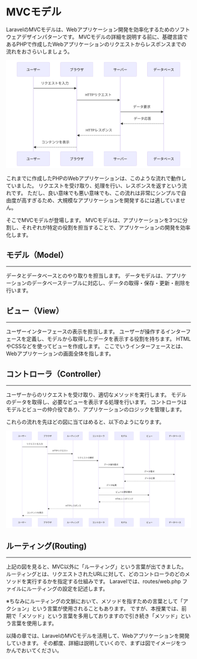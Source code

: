 # MVCモデル

LaravelのMVCモデルは、Webアプリケーション開発を効率化するためのソフトウェアデザインパターンです。
MVCモデルの詳細を説明する前に、基礎言語であるPHPで作成したWebアプリケーションのリクエストからレスポンスまでの流れをおさらいしましょう。

![](./images/web(PHP).svg)

これまでに作成したPHPのWebアプリケーションは、このような流れで動作していました。
リクエストを受け取り、処理を行い、レスポンスを返すという流れです。
ただし、良い意味でも悪い意味でも、この流れは非常にシンプルで自由度が高すぎるため、大規模なアプリケーションを開発するには適していません。

そこでMVCモデルが登場します。
MVCモデルは、アプリケーションを3つに分割し、それぞれが特定の役割を担当することで、アプリケーションの開発を効率化します。

## モデル（Model）

---

データとデータベースとのやり取りを担当します。
データモデルは、アプリケーションのデータベーステーブルに対応し、データの取得・保存・更新・削除を行います。

## ビュー（View）

---

ユーザーインターフェースの表示を担当します。
ユーザーが操作するインターフェースを定義し、モデルから取得したデータを表示する役割を持ちます。
HTMLやCSSなどを使ってビューを作成します。
ここでいうインターフェースとは、Webアプリケーションの画面全体を指します。

## コントローラ（Controller）

---

ユーザーからのリクエストを受け取り、適切なメソッドを実行します。
モデルのデータを取得し、必要なビューを表示する処理を行います。
コントローラはモデルとビューの仲介役であり、アプリケーションのロジックを管理します。

これらの流れを先ほどの図に当てはめると、以下のようになります。

![](./images/web(Laravel).svg)

## ルーティング(Routing)

---

上記の図を見ると、MVC以外に「ルーティング」という言葉が出てきました。
ルーティングとは、リクエストされたURLに対して、どのコントローラのどのメソッドを実行するかを指定する仕組みです。
Laravelでは、routes/web.php ファイルにルーティングの設定を記述します。

※ちなみにルーティングの文脈において、メソッドを指すための言葉として「アクション」という言葉が使用されることもあります。
ですが、本授業では、前期で「メソッド」という言葉を多用しておりますので引き続き「メソッド」という言葉を使用します。

以降の章では、LaravelのMVCモデルを活用して、Webアプリケーションを開発していきます。
その都度、詳細は説明していくので、まずは図でイメージをつかんでおいてください。